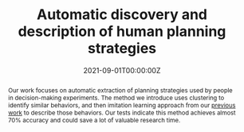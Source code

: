 ---
active: true
title: 'Automatic discovery and description of human planning strategies'

# Authors
# If you created a profile for a user (e.g. the default `admin` user), write the username (folder name) here
# and it will be replaced with their full name and linked to their profile.
authors:
  - admin
  - Yash Raj-Jain
  - Falk Lieder

# Author notes (optional)
#author_notes:
#  - 'Equal contribution'
#  - 'Equal contribution'

date: '2021-09-01T00:00:00Z'
doi: ''

# Publication type.
# Legend: 0 = Uncategorized; 1 = Conference paper; 2 = Journal article;
# 3 = Preprint / Working Paper; 4 = Report; 5 = Book; 6 = Book section;
# 7 = Thesis; 8 = Patent
publication_types: ['3']

# Publication name and optional abbreviated publication name.
publication: In *Submission*
#publication_short: In *MLJ*

tags: []

abstract: Our work focuses on automatic extraction of planning strategies used by people in decision-making experiments. The method we introduce uses clustering to identify similar behaviors, and then imitation learning approach from our <a href="\..\ai_interpret\" target="_blank">previous work</a> to describe those behaviors. Our tests indicate this method achieves almost 70% accuracy and could save a lot of valuable research time.

featured: false

image:
  caption: 'Discovering human planning strategies'
  focal_point: ''
  preview_only: false

url_pdf: 'https://arxiv.org/abs/2109.14493'
url_code: 'https://github.com/RationalityEnhancement/InterpretableHumanPlanning'
url_dataset: 'https://github.com/RationalityEnhancement/InterpretableHumanPlanning/tree/main/data/human'
url_poster: ''
url_project: ''
url_slides: ''
url_source: ''
url_video: ''

projects: []
slides: ""
---